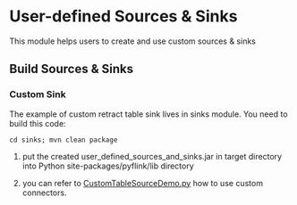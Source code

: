 # User-defined Sources & Sinks
This module helps users to create and use custom sources & sinks

## Build Sources & Sinks

### Custom Sink
The example of custom retract table sink lives in sinks module. You need to build this code:

```shell
cd sinks; mvn clean package
```

1. put the created user_defined_sources_and_sinks.jar in target directory into Python site-packages/pyflink/lib directory

2. you can refer to [CustomTableSourceDemo.py](https://github.com/HuangXingBo/pyflink-demo/blob/master/table/user_defined_sources_and_sinks/CustomTableSourceDemo.py)
how to use custom connectors.
